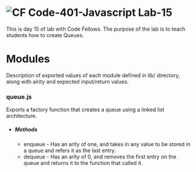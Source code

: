 ![CF](https://camo.githubusercontent.com/70edab54bba80edb7493cad3135e9606781cbb6b/687474703a2f2f692e696d6775722e636f6d2f377635415363382e706e67) Code-401-Javascript Lab-15
===
This is day 15 of lab with Code Fellows. The purpose of the lab is to teach students how to create Queues.
# Modules
Description of exported values of each module defined in lib/ directory, along with airity and expected input/return values.
### queue.js
Exports a factory function that creates a queue using a linked list architecture.
* ##### Methods
    * enqueue - Has an arity of one, and takes in any value to be stored in a queue and refers it as the last entry.
    * dequeue - Has an arity of 0, and removes the first entry on the queue and returns it to the function that called it.
